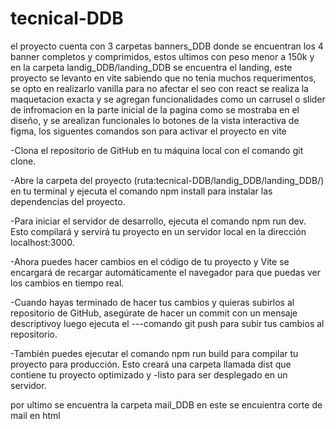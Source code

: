 # tecnical-DDB

el proyecto cuenta con 3 carpetas banners_DDB donde se encuentran los 4 banner completos y comprimidos, estos ultimos con peso menor a 150k
y en la carpeta landig_DDB/landing_DDB se encuentra el landing, este proyecto se levanto en vite sabiendo que no tenia muchos requerimentos, se opto en realizarlo vanilla
para no afectar el seo con react se realiza la maquetacion exacta y se agregan funcionalidades como un carrusel o slider de infromacion en la parte inicial de la pagina
como se mostraba en el diseño, y se arealizan funcionales lo botones de la vista interactiva de figma, los siguentes comandos son para activar el proyecto en vite

-Clona el repositorio de GitHub en tu máquina local con el comando git clone.

-Abre la carpeta del proyecto (ruta:tecnical-DDB/landig_DDB/landing_DDB/) en tu terminal y ejecuta el comando npm install para instalar las dependencias del proyecto.

-Para iniciar el servidor de desarrollo, ejecuta el comando npm run dev. Esto compilará y servirá tu proyecto en un servidor local en la dirección localhost:3000.

-Ahora puedes hacer cambios en el código de tu proyecto y Vite se encargará de recargar automáticamente el navegador para que puedas ver los cambios en tiempo real.

-Cuando hayas terminado de hacer tus cambios y quieras subirlos al repositorio de GitHub, asegúrate de hacer un commit con un mensaje descriptivoy luego ejecuta el ---comando git push para subir tus cambios al repositorio.

-También puedes ejecutar el comando npm run build para compilar tu proyecto para producción. Esto creará una carpeta llamada dist que contiene tu proyecto optimizado y -listo para ser desplegado en un servidor.

por ultimo se encuentra la carpeta mail_DDB en este se encuientra corte de mail en html
